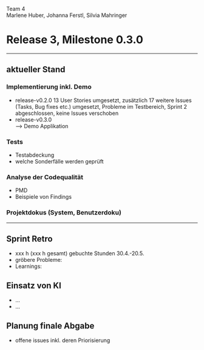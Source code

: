 Team 4  
Marlene Huber, Johanna Ferstl, Silvia Mahringer  
# Release 3, Milestone 0.3.0

---
## aktueller Stand
### Implementierung inkl. Demo
- release-v0.2.0  13 User Stories umgesetzt, zusätzlich 17 weitere Issues (Tasks, Bug fixes etc.) umgesetzt, Probleme im Testbereich, Sprint 2 abgeschlossen, keine Issues verschoben
- release-v0.3.0  
--> Demo Applikation

### Tests
- Testabdeckung
- welche Sonderfälle werden geprüft

### Analyse der Codequalität
- PMD
- Beispiele von Findings

  
### Projektdokus (System, Benutzerdoku)
---

## Sprint Retro
- xxx h (xxx h gesamt) gebuchte Stunden 30.4.-20.5.
- gröbere Probleme: 
- Learnings:

## Einsatz von KI
- ...
- ...

## Planung finale Abgabe
- offene issues inkl. deren Priorisierung
